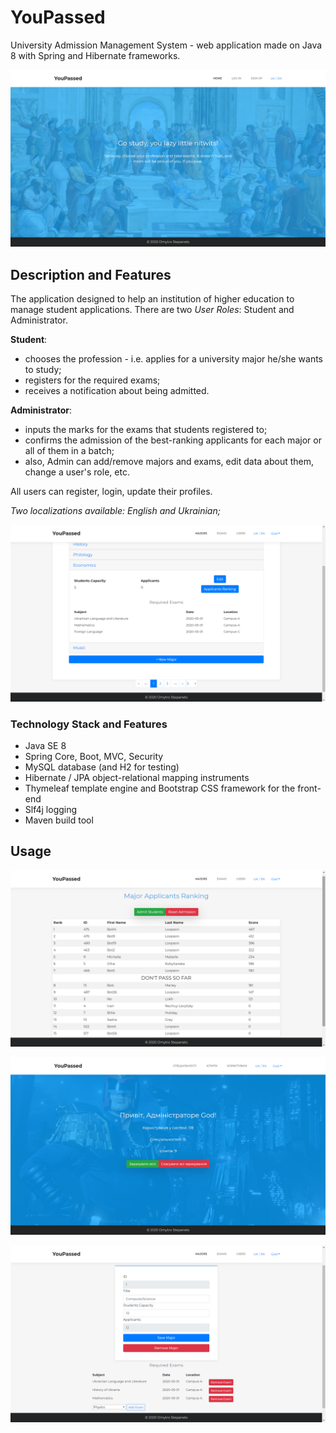 # YouPassed

University Admission Management System  - web application made on Java 8 with Spring and Hibernate frameworks.

![](views-demo/index.png)

## Description and Features

The application designed to help an institution of higher education to manage student applications. There are two *User Roles*: Student and Administrator.

**Student**: 
- chooses the profession - i.e. applies for a university major he/she wants to study;
- registers for the required exams; 
- receives a notification about being admitted.

**Administrator**: 
- inputs the marks for the exams that students registered to;
- confirms the admission of the best-ranking applicants for each major or all of them in a batch;
- also, Admin can add/remove majors and exams, edit data about them, change a user's role, etc.

All users can register, login, update their profiles.

*Two localizations available: English and Ukrainian;*

![](views-demo/majors.png)

### Technology Stack and Features

- Java SE 8
- Spring Core, Boot, MVC, Security
- MySQL database (and H2 for testing)
- Hibernate / JPA object-relational mapping instruments
- Thymeleaf template engine and Bootstrap CSS framework for the front-end
- Slf4j logging
- Maven build tool

## Usage

![](views-demo/ranking.png)

![](views-demo/admin-home.png)

![](views-demo/edit-major.png)

